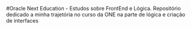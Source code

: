 #Oracle Next Education - Estudos sobre FrontEnd e Lógica. 
Repositório dedicado a minha trajetória no curso da ONE na parte de lógica e criação de interfaces

